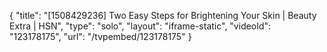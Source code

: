 {
    "title": "[1508429236] Two Easy Steps for Brightening Your Skin | Beauty Extra | HSN",
    "type": "solo",
    "layout": "iframe-static",
    "videoId": "123178175",
    "url": "\/tvpembed\/123178175"
}